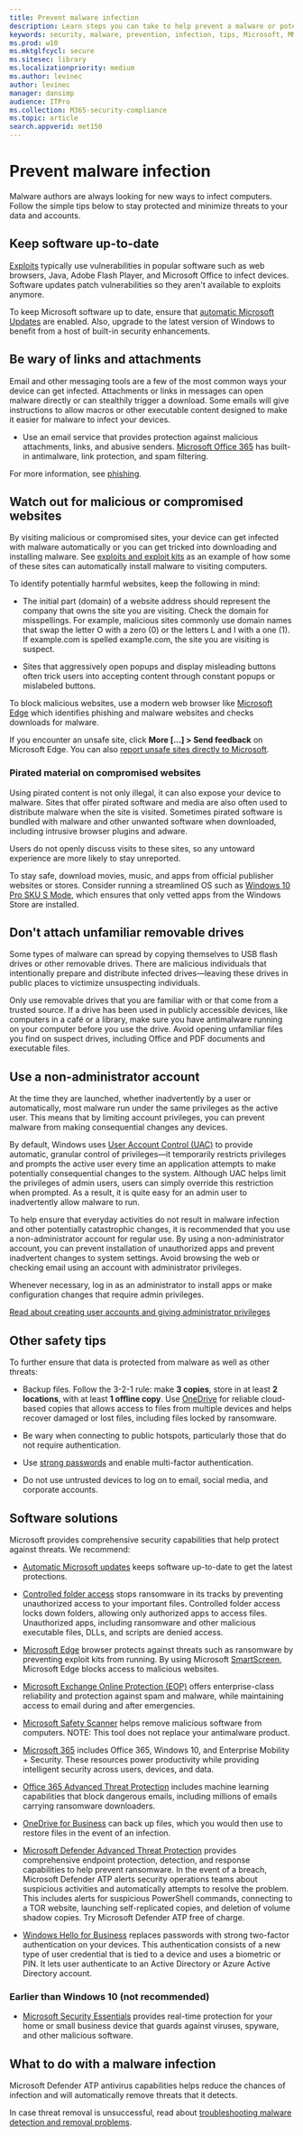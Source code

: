 ```yaml
---
title: Prevent malware infection
description: Learn steps you can take to help prevent a malware or potentially unwanted software from infecting your computer.
keywords: security, malware, prevention, infection, tips, Microsoft, MMPC, Microsoft Malware Protection Center, virus, trojan, worm, stop, prevent, full scan, infection, avoid malware, avoid trojan, avoid virus, infection, how, detection, security software, antivirus, updates, how malware works, how virus works, firewall, turn on, user privileges, limit, prevention, WDSI, MMPC, Microsoft Malware Protection Center
ms.prod: w10
ms.mktglfcycl: secure
ms.sitesec: library
ms.localizationpriority: medium
ms.author: levinec
author: levinec
manager: dansimp
audience: ITPro
ms.collection: M365-security-compliance  
ms.topic: article
search.appverid: met150
---
```

# Prevent malware infection

Malware authors are always looking for new ways to infect computers. Follow the simple tips below to stay protected and minimize threats to your data and accounts.

## Keep software up-to-date

[Exploits](exploits-malware.md) typically use vulnerabilities in popular software such as web browsers, Java, Adobe Flash Player, and Microsoft Office to infect devices. Software updates patch vulnerabilities so they aren't available to exploits anymore.

To keep Microsoft software up to date, ensure that [automatic Microsoft Updates](https://support.microsoft.com/help/12373/windows-update-faq) are enabled. Also, upgrade to the latest version of Windows to benefit from a host of built-in security enhancements.

## Be wary of links and attachments

Email and other messaging tools are a few of the most common ways your device can get infected. Attachments or links in messages can open malware directly or can stealthily trigger a download. Some emails will give instructions to allow macros or other executable content designed to make it easier for malware to infect your devices.

* Use an email service that provides protection against malicious attachments, links, and abusive senders. [Microsoft Office 365](https://support.office.com/article/Anti-spam-and-anti-malware-protection-in-Office-365-5ce5cf47-2120-4e51-a403-426a13358b7e) has built-in antimalware, link protection, and spam filtering.

For more information, see [phishing](phishing.md).

## Watch out for malicious or compromised websites

By visiting malicious or compromised sites, your device can get infected with malware automatically or you can get tricked into downloading and installing malware.  See [exploits and exploit kits](exploits-malware.md) as an example of how some of these sites can automatically install malware to visiting computers.

To identify potentially harmful websites, keep the following in mind:

* The initial part (domain) of a website address should represent the company that owns the site you are visiting. Check the domain for misspellings. For example, malicious sites commonly use domain names that swap the letter O with a zero (0) or the letters L and I with a one (1). If example<span></span>.com is spelled examp1e<span></span>.com, the site you are visiting is suspect.

* Sites that aggressively open popups and display misleading buttons often trick users into accepting content through constant popups or mislabeled buttons.

To block malicious websites, use a modern web browser like [Microsoft Edge](https://www.microsoft.com/windows/microsoft-edge?ocid=cx-wdsi-articles) which identifies phishing and malware websites and checks downloads for malware.

If you encounter an unsafe site, click **More […] > Send feedback** on Microsoft Edge. You can also [report unsafe sites directly to Microsoft](https://www.microsoft.com/wdsi/support/report-unsafe-site).

### Pirated material on compromised websites

Using pirated content is not only illegal, it can also expose your device to malware. Sites that offer pirated software and media are also often used to distribute malware when the site is visited. Sometimes pirated software is bundled with malware and other unwanted software when downloaded, including intrusive browser plugins and adware.

Users do not openly discuss visits to these sites, so any untoward experience are more likely to stay unreported.

To stay safe, download movies, music, and apps from official publisher websites or stores. Consider running a streamlined OS such as [Windows 10 Pro SKU S Mode](https://www.microsoft.com/en-us/windows/s-mode?ocid=cx-wdsi-articles), which ensures that only vetted apps from the Windows Store are installed.

## Don't attach unfamiliar removable drives

Some types of malware can spread by copying themselves to USB flash drives or other removable drives. There are malicious individuals that intentionally prepare and distribute infected drives—leaving these drives in public places to victimize unsuspecting individuals.

Only use removable drives that you are familiar with or that come from a trusted source. If a drive has been used in publicly accessible devices, like computers in a café or a library, make sure you have antimalware running on your computer before you use the drive. Avoid opening unfamiliar files you find on suspect drives, including Office and PDF documents and executable files.

## Use a non-administrator account

At the time they are launched, whether inadvertently by a user or automatically, most malware run under the same privileges as the active user. This means that by limiting account privileges, you can prevent malware from making consequential changes any devices.

By default, Windows uses [User Account Control (UAC)](https://docs.microsoft.com/windows/access-protection/user-account-control/user-account-control-overview) to provide automatic, granular control of privileges—it temporarily restricts privileges and prompts the active user every time an application attempts to make potentially consequential changes to the system. Although UAC helps limit the privileges of admin users, users can simply override this restriction when prompted. As a result, it is quite easy for an admin user to inadvertently allow malware to run.

To help ensure that everyday activities do not result in malware infection and other potentially catastrophic changes, it is recommended that you use a non-administrator account for regular use. By using a non-administrator account, you can prevent installation of unauthorized apps and prevent inadvertent changes to system settings. Avoid browsing the web or checking email using an account with administrator privileges.

Whenever necessary, log in as an administrator to install apps or make configuration changes that require admin privileges.

[Read about creating user accounts and giving administrator privileges](https://support.microsoft.com/help/4026923/windows-create-a-local-user-or-administrator-account-in-windows-10)

## Other safety tips

To further ensure that data is protected from malware as well as other threats:

* Backup files. Follow the 3-2-1 rule: make **3 copies**, store in at least **2 locations**, with at least **1 offline copy**. Use [OneDrive](https://onedrive.live.com/about/?ocid=cx-wdsi-articles) for reliable cloud-based copies that allows access to files from multiple devices and helps recover damaged or lost files, including files locked by ransomware.

* Be wary when connecting to public hotspots, particularly those that do not require authentication.

* Use [strong passwords](https://support.microsoft.com/help/12410/microsoft-account-help-protect-account) and enable multi-factor authentication.

* Do not use untrusted devices to log on to email, social media, and corporate accounts.

## Software solutions

Microsoft provides comprehensive security capabilities that help protect against threats. We recommend:

* [Automatic Microsoft updates](https://support.microsoft.com/help/12373/windows-update-faq) keeps software up-to-date to get the latest protections.

* [Controlled folder access](https://docs.microsoft.com/windows/security/threat-protection/windows-defender-exploit-guard/enable-controlled-folders-exploit-guard) stops ransomware in its tracks by preventing unauthorized access to your important files. Controlled folder access locks down folders, allowing only authorized apps to access files. Unauthorized apps, including ransomware and other malicious executable files, DLLs, and scripts are denied access.

* [Microsoft Edge](https://docs.microsoft.com/microsoft-edge/deploy/index) browser protects against threats such as ransomware by preventing exploit kits from running. By using Microsoft [SmartScreen](https://docs.microsoft.com/microsoft-edge/deploy/index), Microsoft Edge blocks access to malicious websites.

* [Microsoft Exchange Online Protection (EOP)](https://products.office.com/exchange/exchange-email-security-spam-protection) offers enterprise-class reliability and protection against spam and malware, while maintaining access to email during and after emergencies.

* [Microsoft Safety Scanner](safety-scanner-download.md) helps remove malicious software from computers. NOTE: This tool does not replace your antimalware product.

* [Microsoft 365](https://docs.microsoft.com/microsoft-365/enterprise/#pivot=itadmin&panel=it-security) includes Office 365, Windows 10, and Enterprise Mobility + Security. These resources power productivity while providing intelligent security across users, devices, and data.

* [Office 365 Advanced Threat Protection](https://technet.microsoft.com/library/exchange-online-advanced-threat-protection-service-description.aspx) includes machine learning capabilities that block dangerous emails, including millions of emails carrying ransomware downloaders.

* [OneDrive for Business](https://support.office.com/article/restore-a-previous-version-of-a-file-in-onedrive-159cad6d-d76e-4981-88ef-de6e96c93893?ui=en-US&rs=en-US&ad=US) can back up files, which you would then use to restore files in the event of an infection.

* [Microsoft Defender Advanced Threat Protection](https://docs.microsoft.com/windows/security/threat-protection/microsoft-defender-atp/microsoft-defender-advanced-threat-protection) provides comprehensive endpoint protection, detection, and response capabilities to help prevent ransomware. In the event of a breach, Microsoft Defender ATP alerts security operations teams about suspicious activities and automatically attempts to resolve the problem. This includes alerts for suspicious PowerShell commands, connecting to a TOR website, launching self-replicated copies, and deletion of volume shadow copies. Try Microsoft Defender ATP free of charge.

* [Windows Hello for Business](https://docs.microsoft.com/windows/security/identity-protection/hello-for-business/hello-identity-verification) replaces passwords with strong two-factor authentication on your devices. This authentication consists of a new type of user credential that is tied to a device and uses a biometric or PIN. It lets user authenticate to an Active Directory or Azure Active Directory account.

### Earlier than Windows 10 (not recommended)

* [Microsoft Security Essentials](https://www.microsoft.com/download/details.aspx?id=5201) provides real-time protection for your home or small business device that guards against viruses, spyware, and other malicious software.

## What to do with a malware infection

Microsoft Defender ATP antivirus capabilities helps reduce the chances of infection and will automatically remove threats that it detects.

In case threat removal is unsuccessful, read about [troubleshooting malware detection and removal problems](https://support.microsoft.com/help/4466982/windows-10-troubleshoot-problems-with-detecting-and-removing-malware).
